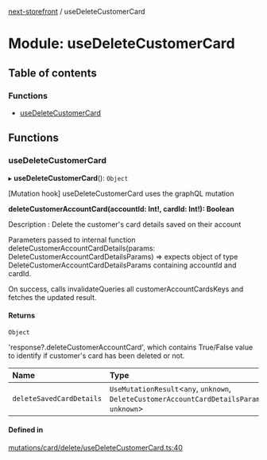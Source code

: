 [next-storefront](../README.md) / useDeleteCustomerCard

# Module: useDeleteCustomerCard

## Table of contents

### Functions

- [useDeleteCustomerCard](useDeleteCustomerCard.md#usedeletecustomercard)

## Functions

### useDeleteCustomerCard

▸ **useDeleteCustomerCard**(): `Object`

[Mutation hook] useDeleteCustomerCard uses the graphQL mutation

<b>deleteCustomerAccountCard(accountId: Int!, cardId: Int!): Boolean</b>

Description : Delete the customer's card details saved on their account

Parameters passed to internal function deleteCustomerAccountCardDetails(params: DeleteCustomerAccountCardDetailsParams) => expects object of type DeleteCustomerAccountCardDetailsParams containing accountId and cardId.

On success, calls invalidateQueries all customerAccountCardsKeys and fetches the updated result.

#### Returns

`Object`

'response?.deleteCustomerAccountCard', which contains True/False value to identify if customer's card has been deleted or not.

| Name | Type |
| :------ | :------ |
| `deleteSavedCardDetails` | `UseMutationResult`<`any`, `unknown`, `DeleteCustomerAccountCardDetailsParams`, `unknown`\> |

#### Defined in

[mutations/card/delete/useDeleteCustomerCard.ts:40](https://github.com/KiboSoftware/nextjs-storefront/blob/474c22ea/hooks/mutations/card/delete/useDeleteCustomerCard.ts#L40)
